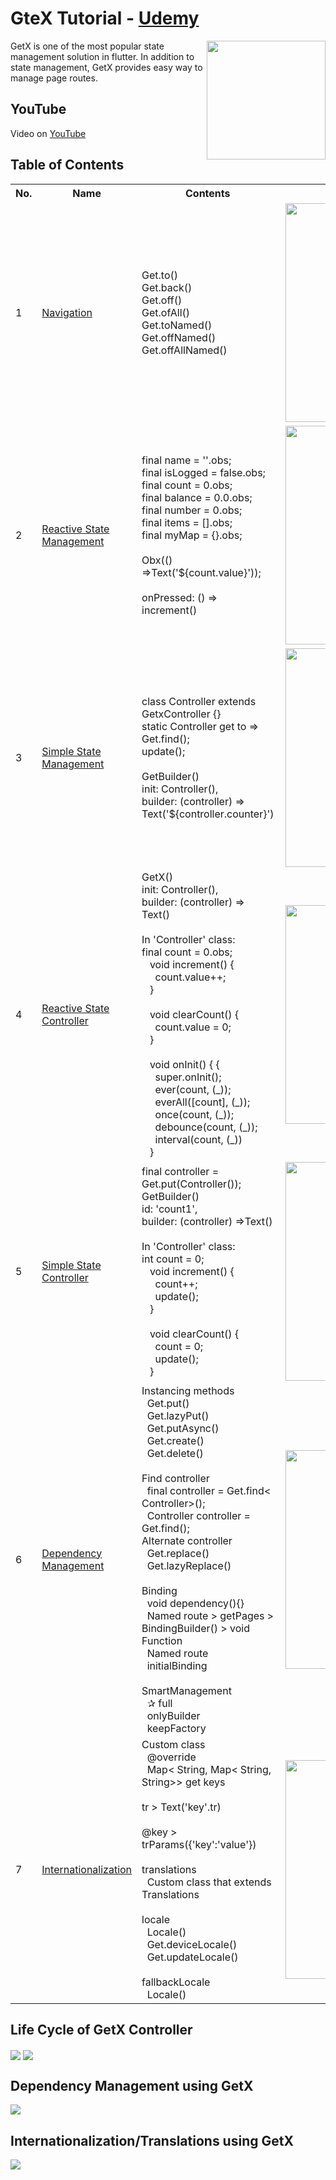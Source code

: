 # GteX Tutorial - [Udemy](https://www.udemy.com/course/2022-dart-flutter-master-class-zero-to-hero/)

<img align="right" src="assets/playstore.png" height="190"></img>
GetX is one of the most popular state management solution in flutter.
In addition to state management, GetX provides easy way to manage page routes.

## YouTube

Video on [YouTube](https://www.youtube.com/watch?v=vIIBp6xJJeA)

## Table of Contents

<table align="center" style="margin: 0px auto;">
  <tr>
    <th>No.</th>
    <th>Name</th>
    <th>Contents</th>
    <th>Screenshots</th>
  </tr>
  <tr>
    <td>1</td>
    <td><a href="/lib/1_navigation/navigation.dart">Navigation</a></td>
    <td>
        Get.to()<br>
        Get.back()<br>
        Get.off()<br>
        Get.ofAll()<br>
        Get.toNamed()<br>
        Get.offNamed()<br>
        Get.offAllNamed()
    </td>
    <td><img align="right" src="screenshots/navigation.gif" height="350"></img></td>
  </tr>
  <tr>
    <td>2</td>
    <td><a href="/lib/2_state_management/reactive/reactive_state_management.dart">Reactive State Management</a></td>
    <td>
        final name = ''.obs;<br>
        final isLogged = false.obs;<br>
        final count = 0.obs;<br>
        final balance = 0.0.obs;<br>
        final number = 0.obs;<br>
        final items = <String>[].obs;<br>
        final myMap = <String, int>{}.obs;<br><br>
        Obx(() =>Text('${count.value}'));<br><br>
        onPressed: () => increment()  
    </td>
    <td><img align="right" src="screenshots/reactive_state_management.gif" height="350"></img></td>
  </tr>
  <tr>
    <td>3</td>
    <td><a href="/lib/2_state_management/simple/simple_state_management.dart">Simple State Management</a></td>
    <td>
        class Controller extends GetxController {}<br>
        static Controller get to => Get.find();<br>
        update();<br><br>
        GetBuilder<Controller>()<br>
        init: Controller(),<br>
        builder: (controller) => Text('${controller.counter}')
    </td>
    <td><img align="right" src="screenshots/simple_state_management.gif" height="350"></img></td>
  </tr>
  <tr>
    <td>4</td>
    <td><a href="/lib/3_getx_controller/view.dart">Reactive State Controller</a></td>
    <td>
        GetX<Controller>()<br>
        init: Controller(),<br>
        builder: (controller) => Text()<br><br>
        In 'Controller' class:<br>
        final count = 0.obs;<br>
        &nbsp;&nbsp; void increment() {<br>
        &nbsp;&nbsp;&nbsp;&nbsp; count.value++;<br>
        &nbsp;&nbsp; }<br><br>
        &nbsp;&nbsp; void clearCount() {<br>
        &nbsp;&nbsp;&nbsp;&nbsp; count.value = 0;<br>
        &nbsp;&nbsp; }<br><br>
        &nbsp;&nbsp; void onInit() { {<br>
        &nbsp;&nbsp;&nbsp;&nbsp; super.onInit();<br>
        &nbsp;&nbsp;&nbsp;&nbsp; ever(count, (_));<br>
        &nbsp;&nbsp;&nbsp;&nbsp; everAll([count], (_));<br>
        &nbsp;&nbsp;&nbsp;&nbsp; once(count, (_));<br>
        &nbsp;&nbsp;&nbsp;&nbsp; debounce(count, (_));<br>
        &nbsp;&nbsp;&nbsp;&nbsp; interval(count, (_))<br>
        &nbsp;&nbsp; }
    </td>
    <td><img align="right" src="screenshots/reactive_state_controller.gif" height="350"></img></td>
  </tr>
  <tr>
    <td>5</td>
    <td><a href="/lib/3_getx_controller/detail_page.dart">Simple State Controller</a></td>
    <td>
        final controller = Get.put(Controller());<br>
        GetBuilder<Controller>()<br>
        id: 'count1',<br>
        builder: (controller) =>Text()<br><br>
        In 'Controller' class:<br>
        int count = 0;<br>
        &nbsp;&nbsp; void increment() {<br>
        &nbsp;&nbsp;&nbsp;&nbsp; count++;<br>
        &nbsp;&nbsp;&nbsp;&nbsp; update();<br>
        &nbsp;&nbsp; }<br><br>
        &nbsp;&nbsp; void clearCount() {<br>
        &nbsp;&nbsp;&nbsp;&nbsp; count = 0;<br>
        &nbsp;&nbsp;&nbsp;&nbsp; update();<br>
        &nbsp;&nbsp; }<br>
    </td>
    <td><img align="right" src="screenshots/simple_state_controller.gif" height="350"></img></td>
  </tr>
  <tr>
    <td>6</td>
    <td><a href="/lib/4_dependency_management/view.dart">Dependency Management</a></td>
    <td>
        Instancing methods<br>
        &nbsp;&nbsp;Get.put()<br>
        &nbsp;&nbsp;Get.lazyPut()<br>
        &nbsp;&nbsp;Get.putAsync()<br>
        &nbsp;&nbsp;Get.create()<br>
        &nbsp;&nbsp;Get.delete()<br><br>
        Find controller<br>
        &nbsp;&nbsp;final controller = Get.find< Controller>();<br>
        &nbsp;&nbsp;Controller controller = Get.find();<br>
        Alternate controller<br>
        &nbsp;&nbsp;Get.replace()<br>
        &nbsp;&nbsp;Get.lazyReplace()<br><br>
        Binding<br>
        &nbsp;&nbsp;void dependency(){}<br>
        &nbsp;&nbsp;Named route > getPages > BindingBuilder() > void Function<br>
        &nbsp;&nbsp;Named route<br>
        &nbsp;&nbsp;initialBinding<br><br>
        SmartManagement<br>
        &nbsp;&nbsp;✰ full<br>
        &nbsp;&nbsp;onlyBuilder<br>
        &nbsp;&nbsp;keepFactory<br>
    </td>
    <td><img align="right" src="screenshots/dependency_management.gif" height="350"></img></td>
  </tr>
  <tr>
    <td>7</td>
    <td><a href="/lib/5_translations/translations_example.dart">Internationalization</a></td>
    <td>
        Custom class<br>
        &nbsp;&nbsp;@override<br>
        &nbsp;&nbsp;Map< String, Map< String, String>> get keys<br><br>
        tr > Text('key'.tr)<br><br>
        @key > trParams({'key':'value'})<br><br>
        translations<br>
        &nbsp;&nbsp;Custom class that extends Translations<br><br>
        locale<br>
        &nbsp;&nbsp;Locale()<br>
        &nbsp;&nbsp;Get.deviceLocale()<br>
        &nbsp;&nbsp;Get.updateLocale()<br><br>
        fallbackLocale<br>
        &nbsp;&nbsp;Locale()<br>
    </td>
    <td><img align="right" src="screenshots/internationalization.gif" height="350"></img></td>
  </tr>

</table>

## Life Cycle of GetX Controller

<img align="center" src="assets/images/getx_controller_lifecycle.png"></img>
<img align="center" src="assets/images/getx_controller_detail_page.png"></img>

## Dependency Management using GetX

<img align="center" src="assets/images/getx_dependency_management.png"></img>

## Internationalization/Translations using GetX

<img align="center" src="assets/images/getx_internationalization.png"></img>
